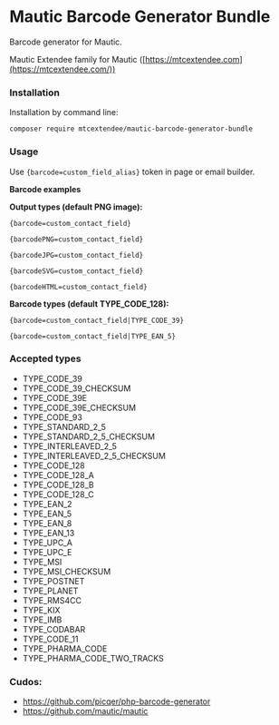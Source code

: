 # Mautic Barcode Generator Bundle 

Barcode generator for Mautic.

Mautic Extendee family  for Mautic ([https://mtcextendee.com](https://mtcextendee.com/))

### Installation

Installation by command line:

`composer require mtcextendee/mautic-barcode-generator-bundle`

### Usage

Use  `{barcode=custom_field_alias}` token in page or email builder. 

**Barcode examples**  
  
**Output types (default PNG image):**  

    {barcode=custom_contact_field}
    
    {barcodePNG=custom_contact_field}      

    {barcodeJPG=custom_contact_field}
    
    {barcodeSVG=custom_contact_field}
    
    {barcodeHTML=custom_contact_field} 
  
**Barcode types (default TYPE_CODE_128):**  
  
    {barcode=custom_contact_field|TYPE_CODE_39}
    
    {barcode=custom_contact_field|TYPE_EAN_5}

### Accepted types

-   TYPE_CODE_39
-   TYPE_CODE_39_CHECKSUM
-   TYPE_CODE_39E
-   TYPE_CODE_39E_CHECKSUM
-   TYPE_CODE_93
-   TYPE_STANDARD_2_5
-   TYPE_STANDARD_2_5_CHECKSUM
-   TYPE_INTERLEAVED_2_5
-   TYPE_INTERLEAVED_2_5_CHECKSUM
-   TYPE_CODE_128
-   TYPE_CODE_128_A
-   TYPE_CODE_128_B
-   TYPE_CODE_128_C
-   TYPE_EAN_2
-   TYPE_EAN_5
-   TYPE_EAN_8
-   TYPE_EAN_13
-   TYPE_UPC_A
-   TYPE_UPC_E
-   TYPE_MSI
-   TYPE_MSI_CHECKSUM
-   TYPE_POSTNET
-   TYPE_PLANET
-   TYPE_RMS4CC
-   TYPE_KIX
-   TYPE_IMB
-   TYPE_CODABAR
-   TYPE_CODE_11
-   TYPE_PHARMA_CODE
-   TYPE_PHARMA_CODE_TWO_TRACKS

### Cudos:

- https://github.com/picqer/php-barcode-generator
- https://github.com/mautic/mautic
